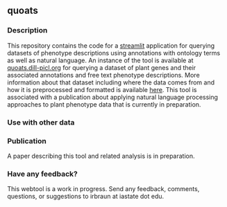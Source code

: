 ## quoats

### Description
This repository contains the code for a [streamlit](https://www.streamlit.io/) application for querying datasets of phenotype descriptions using annotations with ontology terms as well as natural language. An instance of the tool is available at [quoats.dill-picl.org](https://quoats.dill-picl.org/) for querying a dataset of plant genes and their associated annotations and free text phenotype descriptions. More information about that dataset including where the data comes from and how it is preprocessed and formatted is available [here](https://github.com/irbraun/plant-data). This tool is associated with a publication about applying natural language processing approaches to plant phenotype data that is currently in preparation.



### Use with other data


### Publication
A paper describing this tool and related analysis is in preparation.


### Have any feedback?
This webtool is a work in progress. Send any feedback, comments, questions, or suggestions to irbraun at iastate dot edu.
